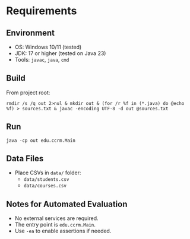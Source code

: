 # Requirements

## Environment
- OS: Windows 10/11 (tested)
- JDK: 17 or higher (tested on Java 23)
- Tools: `javac`, `java`, `cmd`

## Build
From project root:

```
rmdir /s /q out 2>nul & mkdir out & (for /r %f in (*.java) do @echo %f) > sources.txt & javac -encoding UTF-8 -d out @sources.txt
```

## Run
```
java -cp out edu.ccrm.Main
```

## Data Files
- Place CSVs in `data/` folder:
  - `data/students.csv`
  - `data/courses.csv`

## Notes for Automated Evaluation
- No external services are required.
- The entry point is `edu.ccrm.Main`.
- Use `-ea` to enable assertions if needed.

